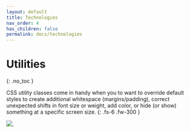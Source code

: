```yaml
---
layout: default
title: Technologies
nav_order: 4
has_children: false
permalink: docs/technologies
---
```


# Utilities
{: .no_toc }

CSS utility classes come in handy when you to want to override default styles to create additional whitespace (margins/padding), correct unexpected shifts in font size or weight, add color, or hide (or show) something at a specific screen size.
{: .fs-6 .fw-300 }

[![](../../assets/images/kuka_kr10.jpg)](technologies/kr10).